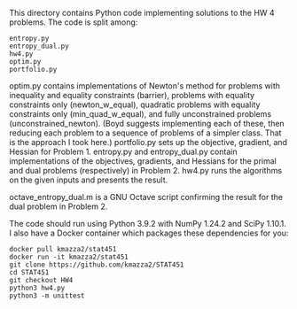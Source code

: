 This directory contains Python code implementing solutions to the HW 4 problems. The code is split among:
```
entropy.py
entropy_dual.py
hw4.py
optim.py
portfolio.py
```
optim.py contains implementations of Newton's method for problems with inequality and equality constraints (barrier), problems with equality constraints only (newton_w_equal), quadratic problems with equality constraints only (min_quad_w_equal), and fully unconstrained problems (unconstrained_newton). (Boyd suggests implementing each of these, then reducing each problem to a sequence of problems of a simpler class. That is the approach I took here.) portfolio.py sets up the objective, gradient, and Hessian for Problem 1. entropy.py and entropy_dual.py contain implementations of the objectives, gradients, and Hessians for the primal and dual problems (respectively) in Problem 2. hw4.py runs the algorithms on the given inputs and presents the result.

octave_entropy_dual.m is a GNU Octave script confirming the result for the dual problem in Problem 2.

The code should run using Python 3.9.2 with NumPy 1.24.2 and SciPy 1.10.1. I also have a Docker container which packages these dependencies for you:
```
docker pull kmazza2/stat451
docker run -it kmazza2/stat451
git clone https://github.com/kmazza2/STAT451
cd STAT451
git checkout HW4
python3 hw4.py
python3 -m unittest
```
